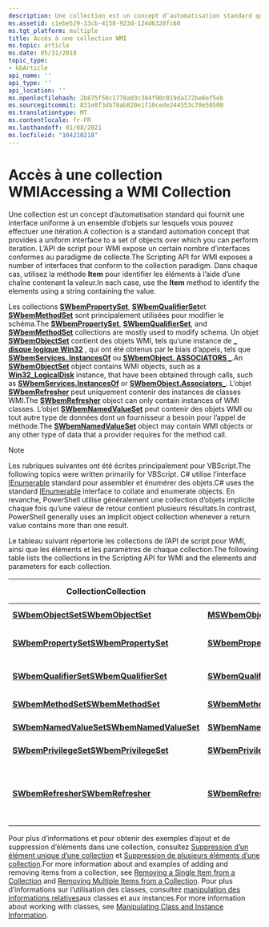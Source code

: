 ```yaml
---
description: Une collection est un concept d’automatisation standard qui fournit une interface uniforme à un ensemble d’objets sur lesquels vous pouvez effectuer une itération.
ms.assetid: c1ebe529-33cb-4158-923d-124d6328fc60
ms.tgt_platform: multiple
title: Accès à une collection WMI
ms.topic: article
ms.date: 05/31/2018
topic_type:
- kbArticle
api_name: ''
api_type: ''
api_location: ''
ms.openlocfilehash: 2b875f50c1778a03c304f90c019da172be6ef5eb
ms.sourcegitcommit: 831e8f3db78ab820e1710cede244553c70e50500
ms.translationtype: MT
ms.contentlocale: fr-FR
ms.lasthandoff: 01/08/2021
ms.locfileid: "104210218"
---
```

# <a name="accessing-a-wmi-collection"></a><span data-ttu-id="8976e-103">Accès à une collection WMI</span><span class="sxs-lookup"><span data-stu-id="8976e-103">Accessing a WMI Collection</span></span>

<span data-ttu-id="8976e-104">Une collection est un concept d’automatisation standard qui fournit une interface uniforme à un ensemble d’objets sur lesquels vous pouvez effectuer une itération.</span><span class="sxs-lookup"><span data-stu-id="8976e-104">A collection is a standard automation concept that provides a uniform interface to a set of objects over which you can perform iteration.</span></span> <span data-ttu-id="8976e-105">L’API de script pour WMI expose un certain nombre d’interfaces conformes au paradigme de collecte.</span><span class="sxs-lookup"><span data-stu-id="8976e-105">The Scripting API for WMI exposes a number of interfaces that conform to the collection paradigm.</span></span> <span data-ttu-id="8976e-106">Dans chaque cas, utilisez la méthode **Item** pour identifier les éléments à l’aide d’une chaîne contenant la valeur.</span><span class="sxs-lookup"><span data-stu-id="8976e-106">In each case, use the **Item** method to identify the elements using a string containing the value.</span></span>

<span data-ttu-id="8976e-107">Les collections [**SWbemPropertySet**](swbempropertyset.md), [**SWbemQualifierSet**](swbemqualifierset.md)et [**SWbemMethodSet**](swbemmethodset.md) sont principalement utilisées pour modifier le schéma.</span><span class="sxs-lookup"><span data-stu-id="8976e-107">The [**SWbemPropertySet**](swbempropertyset.md), [**SWbemQualifierSet**](swbemqualifierset.md), and [**SWbemMethodSet**](swbemmethodset.md) collections are mostly used to modify schema.</span></span> <span data-ttu-id="8976e-108">Un objet [**SWbemObjectSet**](swbemobjectset.md) contient des objets WMI, tels qu’une instance de [**\_ disque logique Win32**](/windows/desktop/CIMWin32Prov/win32-logicaldisk) , qui ont été obtenus par le biais d’appels, tels que [**SWbemServices. InstancesOf**](swbemservices-instancesof.md) ou [**SWbemObject. ASSOCIATORS \_**](swbemobject-associators-.md).</span><span class="sxs-lookup"><span data-stu-id="8976e-108">An [**SWbemObjectSet**](swbemobjectset.md) object contains WMI objects, such as a [**Win32\_LogicalDisk**](/windows/desktop/CIMWin32Prov/win32-logicaldisk) instance, that have been obtained through calls, such as [**SWbemServices.InstancesOf**](swbemservices-instancesof.md) or [**SWbemObject.Associators\_**](swbemobject-associators-.md).</span></span> <span data-ttu-id="8976e-109">L’objet [**SWbemRefresher**](swbemrefresher.md) peut uniquement contenir des instances de classes WMI.</span><span class="sxs-lookup"><span data-stu-id="8976e-109">The [**SWbemRefresher**](swbemrefresher.md) object can only contain instances of WMI classes.</span></span> <span data-ttu-id="8976e-110">L’objet [**SWbemNamedValueSet**](swbemnamedvalueset.md) peut contenir des objets WMI ou tout autre type de données dont un fournisseur a besoin pour l’appel de méthode.</span><span class="sxs-lookup"><span data-stu-id="8976e-110">The [**SWbemNamedValueSet**](swbemnamedvalueset.md) object may contain WMI objects or any other type of data that a provider requires for the method call.</span></span>

> [!Note]  
> <span data-ttu-id="8976e-111">Les rubriques suivantes ont été écrites principalement pour VBScript.</span><span class="sxs-lookup"><span data-stu-id="8976e-111">The following topics were written primarily for VBScript.</span></span> <span data-ttu-id="8976e-112">C# utilise l’interface [IEnumerable](/dotnet/api/system.collections.ienumerable) standard pour assembler et énumérer des objets.</span><span class="sxs-lookup"><span data-stu-id="8976e-112">C# uses the standard [IEnumerable](/dotnet/api/system.collections.ienumerable) interface to collate and enumerate objects.</span></span> <span data-ttu-id="8976e-113">En revanche, PowerShell utilise généralement une collection d’objets implicite chaque fois qu’une valeur de retour contient plusieurs résultats.</span><span class="sxs-lookup"><span data-stu-id="8976e-113">In contrast, PowerShell generally uses an implicit object collection whenever a return value contains more than one result.</span></span>

 

<span data-ttu-id="8976e-114">Le tableau suivant répertorie les collections de l’API de script pour WMI, ainsi que les éléments et les paramètres de chaque collection.</span><span class="sxs-lookup"><span data-stu-id="8976e-114">The following table lists the collections in the Scripting API for WMI and the elements and parameters for each collection.</span></span>



| <span data-ttu-id="8976e-115">Collection</span><span class="sxs-lookup"><span data-stu-id="8976e-115">Collection</span></span>                                       | <span data-ttu-id="8976e-116">Élément</span><span class="sxs-lookup"><span data-stu-id="8976e-116">Element</span></span>                                              | <span data-ttu-id="8976e-117">Paramètre Item ()</span><span class="sxs-lookup"><span data-stu-id="8976e-117">Item() Parameter</span></span>                                                         |
|--------------------------------------------------|------------------------------------------------------|--------------------------------------------------------------------------|
| [<span data-ttu-id="8976e-118">**SWbemObjectSet**</span><span class="sxs-lookup"><span data-stu-id="8976e-118">**SWbemObjectSet**</span></span>](swbemobjectset.md)         | [<span data-ttu-id="8976e-119">**M**</span><span class="sxs-lookup"><span data-stu-id="8976e-119">**SWbemObject**</span></span>](swbemobject.md)                   | <span data-ttu-id="8976e-120">Chemin de l’objet</span><span class="sxs-lookup"><span data-stu-id="8976e-120">Object path</span></span>                                                              |
| [<span data-ttu-id="8976e-121">**SWbemPropertySet**</span><span class="sxs-lookup"><span data-stu-id="8976e-121">**SWbemPropertySet**</span></span>](swbempropertyset.md)     | [<span data-ttu-id="8976e-122">**SWbemProperty**</span><span class="sxs-lookup"><span data-stu-id="8976e-122">**SWbemProperty**</span></span>](swbemproperty.md)               | <span data-ttu-id="8976e-123">Nom de la propriété</span><span class="sxs-lookup"><span data-stu-id="8976e-123">Property name</span></span>                                                            |
| [<span data-ttu-id="8976e-124">**SWbemQualifierSet**</span><span class="sxs-lookup"><span data-stu-id="8976e-124">**SWbemQualifierSet**</span></span>](swbemqualifierset.md)   | [<span data-ttu-id="8976e-125">**SWbemQualifier**</span><span class="sxs-lookup"><span data-stu-id="8976e-125">**SWbemQualifier**</span></span>](swbemqualifier.md)             | <span data-ttu-id="8976e-126">Nom du qualificateur</span><span class="sxs-lookup"><span data-stu-id="8976e-126">Qualifier name</span></span>                                                           |
| [<span data-ttu-id="8976e-127">**SWbemMethodSet**</span><span class="sxs-lookup"><span data-stu-id="8976e-127">**SWbemMethodSet**</span></span>](swbemmethodset.md)         | [<span data-ttu-id="8976e-128">**SWbemMethod**</span><span class="sxs-lookup"><span data-stu-id="8976e-128">**SWbemMethod**</span></span>](swbemmethod.md)                   | <span data-ttu-id="8976e-129">Nom de la méthode</span><span class="sxs-lookup"><span data-stu-id="8976e-129">Method name</span></span>                                                              |
| [<span data-ttu-id="8976e-130">**SWbemNamedValueSet**</span><span class="sxs-lookup"><span data-stu-id="8976e-130">**SWbemNamedValueSet**</span></span>](swbemnamedvalueset.md) | [<span data-ttu-id="8976e-131">**SWbemNamedValue**</span><span class="sxs-lookup"><span data-stu-id="8976e-131">**SWbemNamedValue**</span></span>](swbemnamedvalue.md)           | <span data-ttu-id="8976e-132">Nom de la valeur</span><span class="sxs-lookup"><span data-stu-id="8976e-132">Value name</span></span>                                                               |
| [<span data-ttu-id="8976e-133">**SWbemPrivilegeSet**</span><span class="sxs-lookup"><span data-stu-id="8976e-133">**SWbemPrivilegeSet**</span></span>](swbemprivilegeset.md)   | [<span data-ttu-id="8976e-134">**SWbemPrivilege**</span><span class="sxs-lookup"><span data-stu-id="8976e-134">**SWbemPrivilege**</span></span>](swbemprivilege.md)             | <span data-ttu-id="8976e-135">Nom du privilège</span><span class="sxs-lookup"><span data-stu-id="8976e-135">Privilege name</span></span>                                                           |
| [<span data-ttu-id="8976e-136">**SWbemRefresher**</span><span class="sxs-lookup"><span data-stu-id="8976e-136">**SWbemRefresher**</span></span>](swbemrefresher.md)         | [<span data-ttu-id="8976e-137">**SWbemRefreshableItem**</span><span class="sxs-lookup"><span data-stu-id="8976e-137">**SWbemRefreshableItem**</span></span>](swbemrefreshableitem.md) | <span data-ttu-id="8976e-138">Index de l’élément dans l’objet [**SWbemRefresher**](swbemrefresher.md)</span><span class="sxs-lookup"><span data-stu-id="8976e-138">Index of the item in the [**SWbemRefresher**](swbemrefresher.md) object</span></span> |



 

<span data-ttu-id="8976e-139">Pour plus d’informations et pour obtenir des exemples d’ajout et de suppression d’éléments dans une collection, consultez [Suppression d’un élément unique d’une collection](removing-a-single-item-from-a-collection.md) et [Suppression de plusieurs éléments d’une collection](removing-multiple-items-from-a-collection.md).</span><span class="sxs-lookup"><span data-stu-id="8976e-139">For more information about and examples of adding and removing items from a collection, see [Removing a Single Item from a Collection](removing-a-single-item-from-a-collection.md) and [Removing Multiple Items from a Collection](removing-multiple-items-from-a-collection.md).</span></span> <span data-ttu-id="8976e-140">Pour plus d’informations sur l’utilisation des classes, consultez [manipulation des informations relatives](manipulating-class-and-instance-information.md)aux classes et aux instances.</span><span class="sxs-lookup"><span data-stu-id="8976e-140">For more information about working with classes, see [Manipulating Class and Instance Information](manipulating-class-and-instance-information.md).</span></span>

 

 
